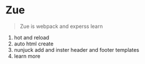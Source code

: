 # Zue
> Zue is webpack and experss learn
1. hot and reload
2. auto html create
3. nunjuck add and inster header and footer templates
4. learn  more
